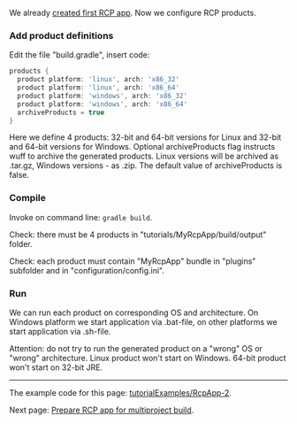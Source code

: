 We already [created first RCP app](Create-first-RCP-app). Now we configure RCP products.

### Add product definitions

Edit the file "build.gradle", insert code:

```groovy
products {
  product platform: 'linux', arch: 'x86_32'
  product platform: 'linux', arch: 'x86_64'
  product platform: 'windows', arch: 'x86_32'
  product platform: 'windows', arch: 'x86_64'
  archiveProducts = true
}
```

Here we define 4 products: 32-bit and 64-bit versions for Linux and 32-bit and 64-bit versions for Windows.
Optional archiveProducts flag instructs wuff to archive the generated products. Linux versions will be 
archived as .tar.gz, Windows versions - as .zip. The default value of archiveProducts is false.

### Compile

Invoke on command line: `gradle build`.

Check: there must be 4 products in "tutorials/MyRcpApp/build/output" folder.

Check: each product must contain "MyRcpApp" bundle in "plugins" subfolder and in "configuration/config.ini". 

### Run

We can run each product on corresponding OS and architecture. On Windows platform we start application via .bat-file, on other platforms we start application via .sh-file.

Attention: do not try to run the generated product on a "wrong" OS or "wrong" architecture. 
Linux product won't start on Windows. 64-bit product won't start on 32-bit JRE.

---

The example code for this page: [tutorialExamples/RcpApp-2](../tree/master/tutorialExamples/RcpApp-2).

Next page: [Prepare RCP app for multiproject build](Prepare-RCP-app-for-multiproject-build).